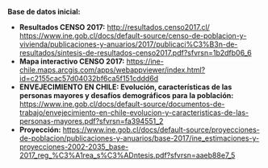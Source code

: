 **Base de datos inicial:**

- **Resultados CENSO 2017:** http://resultados.censo2017.cl/
https://www.ine.gob.cl/docs/default-source/censo-de-poblacion-y-vivienda/publicaciones-y-anuarios/2017/publicaci%C3%B3n-de-resultados/sintesis-de-resultados-censo2017.pdf?sfvrsn=1b2dfb06_6
- **Mapa interactivo CENSO 2017:** https://ine-chile.maps.arcgis.com/apps/webappviewer/index.html?id=c2155cac57d04032bf6ca5f151cddd6d
- **ENVEJECIMIENTO EN CHILE: Evolución, características de las personas mayores y desafíos demográficos para la población:** https://www.ine.gob.cl/docs/default-source/documentos-de-trabajo/envejecimiento-en-chile-evolucion-y-caracteristicas-de-las-personas-mayores.pdf?sfvrsn=fa394551_2
- **Proyección:** https://www.ine.gob.cl/docs/default-source/proyecciones-de-poblacion/publicaciones-y-anuarios/base-2017/ine_estimaciones-y-proyecciones-2002-2035_base-2017_reg_%C3%A1rea_s%C3%ADntesis.pdf?sfvrsn=aaeb88e7_5
